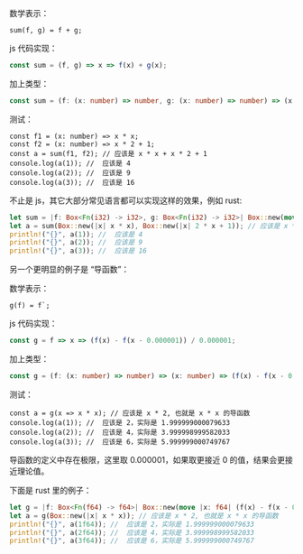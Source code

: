 数学表示：

```
sum(f, g) = f + g;
```

js 代码实现：

```js
const sum = (f, g) => x => f(x) + g(x);
```

加上类型：

```ts
const sum = (f: (x: number) => number, g: (x: number) => number) => (x: number) => f(x) + g(x);
```

测试：

```
const f1 = (x: number) => x * x;
const f2 = (x: number) => x * 2 + 1;
const a = sum(f1, f2); // 应该是 x * x + x * 2 + 1
console.log(a(1)); //  应该是 4
console.log(a(2)); //  应该是 9
console.log(a(3)); //  应该是 16
```

不止是 js，其它大部分常见语言都可以实现这样的效果，例如 rust:

```rust
let sum = |f: Box<Fn(i32) -> i32>, g: Box<Fn(i32) -> i32>| Box::new(move |x| f(x) + g(x));
let a = sum(Box::new(|x| x * x), Box::new(|x| 2 * x + 1)); // 应该是 x * x + x * 2 + 1
println!("{}", a(1)); //  应该是 4
println!("{}", a(2)); //  应该是 9
println!("{}", a(3)); //  应该是 16
```

另一个更明显的例子是 “导函数”：

数学表示：

```
g(f) = f`;
```

js 代码实现：

```js
const g = f => x => (f(x) - f(x - 0.000001)) / 0.000001;
```

加上类型：

```ts
const g = (f: (x: number) => number) => (x: number) => (f(x) - f(x - 0.000001)) / 0.000001;
```

测试：

```
const a = g(x => x * x); // 应该是 x * 2, 也就是 x * x 的导函数
console.log(a(1)); //  应该是 2，实际是 1.999999000079633
console.log(a(2)); //  应该是 4，实际是 3.999998999582033
console.log(a(3)); //  应该是 6，实际是 5.999999000749767
```

导函数的定义中存在极限，这里取 0.000001，如果取更接近 0 的值，结果会更接近理论值。

下面是 rust 里的例子：

```rust
let g = |f: Box<Fn(f64) -> f64>| Box::new(move |x: f64| (f(x) - f(x - 0.000001)) / 0.000001);
let a = g(Box::new(|x| x * x)); // 应该是 x * 2, 也就是 x * x 的导函数
println!("{}", a(1f64)); //  应该是 2，实际是 1.999999000079633
println!("{}", a(2f64)); //  应该是 4，实际是 3.999998999582033
println!("{}", a(3f64)); //  应该是 6，实际是 5.999999000749767
```
